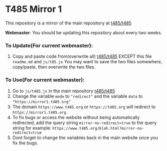 # T485 Mirror 1

This repository is a mirror of the main repository at [t485/t485](https://github.com/t485/t485/)

**Webmaster**: You should be updating this repository about every two weeks.

### To Update(For current webmaster):

1. Copy and paste code from(overwrite all) [t485/t485](https://github.com/t485/t485/) EXCEPT this file `readme.md` and `js/t85.js`
You may want to save the two files somewhere, copy/paste, then overwrite the two files.


### To Use(For current webmaster):

1. Go to `js/t485.js` in the main repository [t485/t485](https://github.com/t485/t485/)
2. Change the variable `mode` to `"redirect"` and the variable `data` to `"https://mirror1.t485.org"`
3. The domain `https://www.t485.org` or `https://t485.org` will redirect to `https://mirror1.t485.org`
4. To fix bugs or access the website without being automatically redirected, add the query string `mirror-no-redirect=true` to the query string
for example: `https://www.t485.org/blah.html?mirror-no-redirect=true`
5. Dont forget to change the variables back in the main website once you fix the bugs.
    
